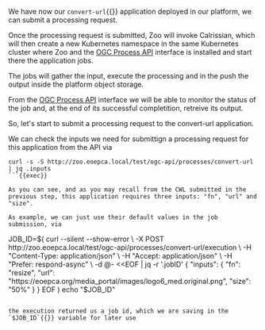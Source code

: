 We have now our `convert-url`{{}} application deployed in our platform, we can submit a processing request.

Once the processing request is submitted, Zoo will invoke Calrissian, which will then create a new Kubernetes namespace in the same Kubernetes cluster where Zoo and the [OGC Process API](https://ogcapi.ogc.org/processes/) interface is installed and start there the application jobs.

The jobs will gather the input, execute the processing and in the push the output inside the platform object storage.

From the [OGC Process API](https://ogcapi.ogc.org/processes/) interface we will be able to monitor the status of the job and, at the end of its successful completition, retreive its output.

So, let's start to submit a processing request to the convert-url application.

We can check the inputs we need for submittign a processing request for this application from the API via

```
curl -s -S http://zoo.eoepca.local/test/ogc-api/processes/convert-url | jq .inputs
```{{exec}}

As you can see, and as you may recall from the CWL submitted in the previous step, this application requires three inputs: "fn", "url" and "size".

As example, we can just use their default values in the job submission, via

```
JOB_ID=$(
  curl --silent --show-error \
    -X POST http://zoo.eoepca.local/test/ogc-api/processes/convert-url/execution \
    -H "Content-Type: application/json" \
    -H "Accept: application/json" \
    -H "Prefer: respond-async" \
    -d @- <<EOF | jq -r '.jobID'
  {
    "inputs": {
      "fn": "resize",
      "url":  "https://eoepca.org/media_portal/images/logo6_med.original.png",
      "size": "50%"
    }
  }
EOF
)
echo "$JOB_ID"
```{{exec}}

the execution returned us a job id, which we are saving in the `$JOB_ID`{{}} variable for later use
